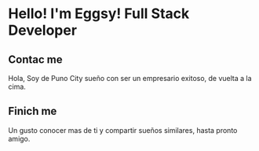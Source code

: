 # Hello! I'm Eggsy! Full Stack Developer

## Contac me
Hola, Soy de Puno City sueño con ser un empresario exitoso, de vuelta a la cima.

## Finich me
Un gusto conocer mas de ti y compartir sueños similares, hasta pronto amigo.
